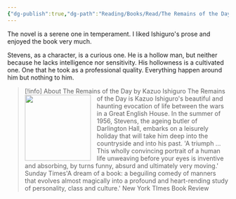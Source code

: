 ```yaml
---
{"dg-publish":true,"dg-path":"Reading/Books/Read/The Remains of the Day by Kazuo Ishiguro.md","permalink":"/reading/books/read/the-remains-of-the-day-by-kazuo-ishiguro/","title":"The Remains of the Day","tags":["book","Fiction"]}
---
```



The novel is a serene one in temperament. I liked Ishiguro's prose and enjoyed the book very much.  

Stevens, as a character, is a curious one. He is a hollow man, but neither because he lacks intelligence nor sensitivity. His hollowness is a cultivated one. One that he took as a professional quality. Everything happen around him but nothing to him.  

> [!info] About The Remains of the Day by Kazuo Ishiguro
> <img src="https://images-na.ssl-images-amazon.com/images/S/compressed.photo.goodreads.com/books/1327128714i/28921.jpg" style="float: left; width: 150px; height: auto; margin-right: 1em;" /> The Remains of the Day is Kazuo Ishiguro's beautiful and haunting evocation of life between the wars in a Great English House. In the summer of 1956, Stevens, the ageing butler of Darlington Hall, embarks on a leisurely holiday that will take him deep into the countryside and into his past. 'A triumph … This wholly convincing portrait of a human life unweaving before your eyes is inventive and absorbing, by turns funny, absurd and ultimately very moving.' Sunday Times'A dream of a book: a beguiling comedy of manners that evolves almost magically into a profound and heart-rending study of personality, class and culture.' New York TImes Book Review
